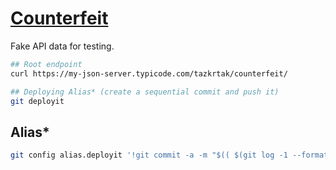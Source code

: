 # [Counterfeit](https://my-json-server.typicode.com/tazkrtak/counterfeit/)

Fake API data for testing.

```bash
## Root endpoint
curl https://my-json-server.typicode.com/tazkrtak/counterfeit/

## Deploying Alias* (create a sequential commit and push it)
git deployit
```

## Alias*

```bash
git config alias.deployit '!git commit -a -m "$(( $(git log -1 --format=%s) + 1 ))" && git push origin master'
```
